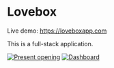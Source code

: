 # Lovebox
Live demo: https://loveboxapp.com

This is a full-stack application.

[![Present opening](https://i.gyazo.com/124fac59b9305806b13c28ca3ab20263.png)](https://gyazo.com/124fac59b9305806b13c28ca3ab20263)
[![Dashboard](https://i.gyazo.com/3a531496672378845526029a0bbb00cf.png)](https://gyazo.com/3a531496672378845526029a0bbb00cf)
